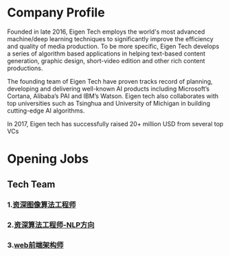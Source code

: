 # Company Profile

Founded in late 2016, Eigen Tech employs the world's most advanced machine/deep learning techniques to significantly improve the efficiency and quality of media production. To be more specific, Eigen Tech develops a series of algorithm based applications in helping text-based content generation, graphic design, short-video edition and other rich content productions.

The founding team of Eigen Tech have proven tracks record of planning, developing and delivering well-known AI products including Microsoft’s Cortana, Alibaba’s PAI and IBM’s Watson. Eigen tech also collaborates with top universities such as Tsinghua and University of Michigan in building cutting-edge AI algorithms.

In 2017, Eigen tech has successfully raised 20+ million USD from several top VCs

# Opening Jobs

## Tech Team

### 1.[资深图像算法工程师](Position/资深图像算法工程师.md)

### 2.[资深算法工程师-NLP方向](Position/资深算法工程师-NLP方向.md)

### 3.[web前端架构师](Position/前端架构师.md)





